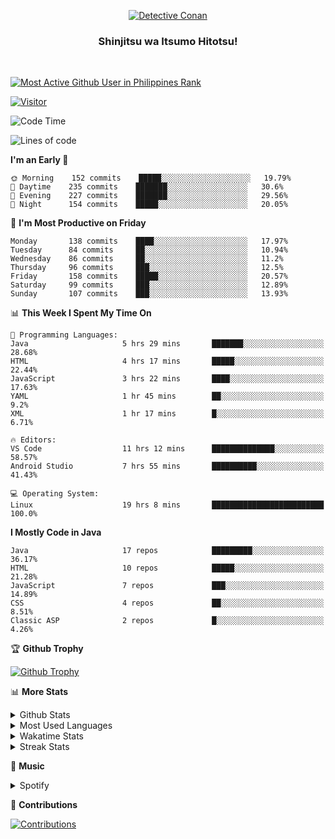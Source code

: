 <p align="center">
<a href="https://mrepol742.github.io">
  <img alt="Detective Conan" src="https://tenor.com/view/detective-detective-conan-anime-eyeglasses-gif-16507322.gif" /> 
  </a> 
  <h3 align="center">Shinjitsu wa Itsumo Hitotsu!</h3>
</p>
<br>

 
[![Most Active Github User in Philippines Rank](https://enibdhv97zm33sz.m.pipedream.net)](https://mrepol742.github.io)

[![Visitor](https://visitor-badge.glitch.me/badge?page_id=mrepol742)](https:/mrepol742.github.io)

[comment]: <> (This is a automated generated Data from github action workflow)
[comment]: <> (Updated Daily at 6:13 PM)
[comment]: <> (START OF GENERATED DATA)

<!--START_SECTION:waka-->
![Code Time](http://img.shields.io/badge/Code%20Time-326%20hrs%2017%20mins-blue)

![Lines of code](https://img.shields.io/badge/From%20Hello%20World%20I%27ve%20Written-185%20Thousand%20lines%20of%20code-blue)

**I'm an Early 🐤** 

```text
🌞 Morning    152 commits    █████░░░░░░░░░░░░░░░░░░░░   19.79% 
🌆 Daytime    235 commits    ███████░░░░░░░░░░░░░░░░░░   30.6% 
🌃 Evening    227 commits    ███████░░░░░░░░░░░░░░░░░░   29.56% 
🌙 Night      154 commits    █████░░░░░░░░░░░░░░░░░░░░   20.05%

```
📅 **I'm Most Productive on Friday** 

```text
Monday       138 commits    ████░░░░░░░░░░░░░░░░░░░░░   17.97% 
Tuesday      84 commits     ██░░░░░░░░░░░░░░░░░░░░░░░   10.94% 
Wednesday    86 commits     ██░░░░░░░░░░░░░░░░░░░░░░░   11.2% 
Thursday     96 commits     ███░░░░░░░░░░░░░░░░░░░░░░   12.5% 
Friday       158 commits    █████░░░░░░░░░░░░░░░░░░░░   20.57% 
Saturday     99 commits     ███░░░░░░░░░░░░░░░░░░░░░░   12.89% 
Sunday       107 commits    ███░░░░░░░░░░░░░░░░░░░░░░   13.93%

```


📊 **This Week I Spent My Time On** 

```text
💬 Programming Languages: 
Java                     5 hrs 29 mins       ███████░░░░░░░░░░░░░░░░░░   28.68% 
HTML                     4 hrs 17 mins       █████░░░░░░░░░░░░░░░░░░░░   22.44% 
JavaScript               3 hrs 22 mins       ████░░░░░░░░░░░░░░░░░░░░░   17.63% 
YAML                     1 hr 45 mins        ██░░░░░░░░░░░░░░░░░░░░░░░   9.2% 
XML                      1 hr 17 mins        █░░░░░░░░░░░░░░░░░░░░░░░░   6.71%

🔥 Editors: 
VS Code                  11 hrs 12 mins      ██████████████░░░░░░░░░░░   58.57% 
Android Studio           7 hrs 55 mins       ██████████░░░░░░░░░░░░░░░   41.43%

💻 Operating System: 
Linux                    19 hrs 8 mins       █████████████████████████   100.0%

```

**I Mostly Code in Java** 

```text
Java                     17 repos            █████████░░░░░░░░░░░░░░░░   36.17% 
HTML                     10 repos            █████░░░░░░░░░░░░░░░░░░░░   21.28% 
JavaScript               7 repos             ███░░░░░░░░░░░░░░░░░░░░░░   14.89% 
CSS                      4 repos             ██░░░░░░░░░░░░░░░░░░░░░░░   8.51% 
Classic ASP              2 repos             █░░░░░░░░░░░░░░░░░░░░░░░░   4.26%

```



<!--END_SECTION:waka-->

[comment]: <> (END OF GENERATED DATA)

<p>

🏆 **Github Trophy**
  
<a href="https://mrepol742.github.io">
<img alt="Github Trophy" src="https://github-profile-trophy.vercel.app/?username=mrepol742&theme=gruvbox">
</a>
</p>

<p>

📊 **More Stats**
  
<details>
  <summary>Github Stats</summary>
  <br>
  <a href="https://mrepol742.github.io">
  <img alt="Github Stats" src="https://github-readme-stats.vercel.app/api?username=mrepol742&show_icons=true&include_all_commits=true&&count_private=true&theme=gruvbox">
</a>
  
  [comment]: <> (This is a automated generated Data from github action workflow)
  [comment]: <> (Updated Daily at 0:05 AM)
  [comment]: <> (START OF GENERATED DATA)
  
  <br>
    <a href="https://mrepol742.github.io">
  <img alt="Github Stats" src="https://mrepol742.github.io/github-stats/generated/overview.svg">
</a>
    <br>
    <a href="https://mrepol742.github.io">
  <img alt="Github Stats" src="https://mrepol742.github.io/github-stats/generated/languages.svg">
</a>
  
   [comment]: <> (START OF GENERATED DATA)
  
  
</details> 
<details>
  <summary>Most Used Languages</summary>
  <br>
 <a href="https://mrepol742.github.io">
<img alt="Most Used Languages" src="https://github-readme-stats.vercel.app/api/top-langs/?username=mrepol742&layout=compact&include_all_commits=true&&count_private=true&langs_count=20&theme=gruvbox">
</a>
</details>

<details>
  <summary>Wakatime Stats</summary>
  <br>
<a href="https://mrepol742.github.io">
<img alt="Wakatime Stats" src="https://github-readme-stats.vercel.app/api/wakatime?username=mrepol742&layout=compact">
</a>
</details>

<details>
  <summary>Streak Stats</summary>
  <br>
<a href="https://mrepol742.github.io">
<img alt="Streak Stats" src="https://mrepol742-streak-stats.herokuapp.com/?user=mrepol742&theme=gruvbox">
</a>
</p>
</details>

<p>

  🎵 **Music**
  
  <details>
  <summary>Spotify</summary>
  <br>
<a href="https://mrepol742.github.io">
<img alt="Spotify" src="https://spotify-recently-played-readme.vercel.app/api?user=7xx9e7hwq1qyown0m4ut78pcz&count=10&unique=true">
</a>
</p>
</details>

<p>

📜 **Contributions**
  
<a href="https://mrepol742.github.io">
<img alt="Contributions" src="https://mrepol742-activity-graph.herokuapp.com/graph?username=mrepol742&theme=github&hide_border=true">
</a>
</p>
